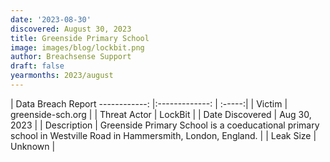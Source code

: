 ```yaml
---
date: '2023-08-30'
discovered: August 30, 2023
title: Greenside Primary School
image: images/blog/lockbit.png
author: Breachsense Support
draft: false
yearmonths: 2023/august
---
```



| Data Breach Report
------------:     |:-------------:    | :-----:|
| Victim      | greenside-sch.org      | 
| Threat Actor      | LockBit      | 
| Date Discovered      | Aug 30, 2023      | 
| Description      | Greenside Primary School is a coeducational primary school in Westville Road in Hammersmith, London, England.      | 
| Leak Size      | Unknown      | 

